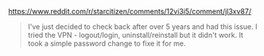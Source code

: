 https://www.reddit.com/r/starcitizen/comments/12vi3i5/comment/jl3xv87/

>I've just decided to check back after over 5 years and had this issue. I tried the VPN - logout/login, uninstall/reinstall but it didn't work.
It took a simple password change to fixe it for me.
